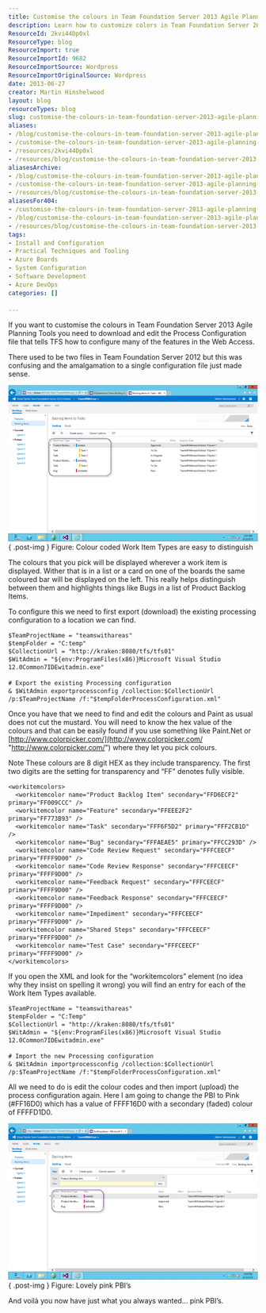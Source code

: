 ```yaml
---
title: Customise the colours in Team Foundation Server 2013 Agile Planning Tools
description: Learn how to customize colors in Team Foundation Server 2013 Agile Planning Tools for better visibility and organization of work items. Enhance your workflow now!
ResourceId: 2kvi44Dp0xl
ResourceType: blog
ResourceImport: true
ResourceImportId: 9682
ResourceImportSource: Wordpress
ResourceImportOriginalSource: Wordpress
date: 2013-06-27
creator: Martin Hinshelwood
layout: blog
resourceTypes: blog
slug: customise-the-colours-in-team-foundation-server-2013-agile-planning-tools
aliases:
- /blog/customise-the-colours-in-team-foundation-server-2013-agile-planning-tools
- /customise-the-colours-in-team-foundation-server-2013-agile-planning-tools
- /resources/2kvi44Dp0xl
- /resources/blog/customise-the-colours-in-team-foundation-server-2013-agile-planning-tools
aliasesArchive:
- /blog/customise-the-colours-in-team-foundation-server-2013-agile-planning-tools
- /customise-the-colours-in-team-foundation-server-2013-agile-planning-tools
- /resources/blog/customise-the-colours-in-team-foundation-server-2013-agile-planning-tools
aliasesFor404:
- /customise-the-colours-in-team-foundation-server-2013-agile-planning-tools
- /blog/customise-the-colours-in-team-foundation-server-2013-agile-planning-tools
- /resources/blog/customise-the-colours-in-team-foundation-server-2013-agile-planning-tools
tags:
- Install and Configuration
- Practical Techniques and Tooling
- Azure Boards
- System Configuration
- Software Development
- Azure DevOps
categories: []

---
```

If you want to customise the colours in Team Foundation Server 2013 Agile Planning Tools you need to download and edit the Process Configuration file that tells TFS how to configure many of the features in the Web Access.

There used to be two files in Team Foundation Server 2012 but this was confusing and the amalgamation to a single configuration file just made sense.

[![image47](images/image47_thumb-1-1.png "image47")](http://nkdagility.com/files/2013/06/image471.png)  
{ .post-img }
Figure: Colour coded Work Item Types are easy to distinguish

The colours that you pick will be displayed wherever a work item is displayed. Wither that is in a list or a card on one of the boards the same coloured bar will be displayed on the left. This really helps distinguish between them and highlights things like Bugs in a list of Product Backlog Items.

To configure this we need to first export (download) the existing processing configuration to a location we can find.

```
$TeamProjectName = "teamswithareas"
$tempFolder = "C:temp"
$CollectionUrl = "http://kraken:8080/tfs/tfs01"
$WitAdmin = "${env:ProgramFiles(x86)}Microsoft Visual Studio 12.0Common7IDEwitadmin.exe"

# Export the existing Processing configuration
& $WitAdmin exportprocessconfig /collection:$CollectionUrl /p:$TeamProjectName /f:"$tempFolderProcessConfiguration.xml"
```

Once you have that we need to find and edit the colours and Paint as usual does not cut the mustard. You will need to know the hex value of the colours and that can be easily found if you use something like Paint.Net or [http://www.colorpicker.com/](http://www.colorpicker.com/ "http://www.colorpicker.com/") where they let you pick colours.

Note These colours are 8 digit HEX as they include transparency. The first two digits are the setting for transparency and “FF” denotes fully visible.

```
<workitemcolors>
  <workitemcolor name="Product Backlog Item" secondary="FFD6ECF2" primary="FF009CCC" />
  <workitemcolor name="Feature" secondary="FFEEE2F2" primary="FF773B93" />
  <workitemcolor name="Task" secondary="FFF6F5D2" primary="FFF2CB1D" />
  <workitemcolor name="Bug" secondary="FFFAEAE5" primary="FFCC293D" />
  <workitemcolor name="Code Review Request" secondary="FFFCEECF" primary="FFFF9D00" />
  <workitemcolor name="Code Review Response" secondary="FFFCEECF" primary="FFFF9D00" />
  <workitemcolor name="Feedback Request" secondary="FFFCEECF" primary="FFFF9D00" />
  <workitemcolor name="Feedback Response" secondary="FFFCEECF" primary="FFFF9D00" />
  <workitemcolor name="Impediment" secondary="FFFCEECF" primary="FFFF9D00" />
  <workitemcolor name="Shared Steps" secondary="FFFCEECF" primary="FFFF9D00" />
  <workitemcolor name="Test Case" secondary="FFFCEECF" primary="FFFF9D00" />
</workitemcolors>
```

If you open the XML and look for the “workitemcolors” element (no idea why they insist on spelling it wrong) you will find an entry for each of the Work Item Types available.

```
$TeamProjectName = "teamswithareas"
$tempFolder = "C:Temp"
$CollectionUrl = "http://kraken:8080/tfs/tfs01"
$WitAdmin = "${env:ProgramFiles(x86)}Microsoft Visual Studio 12.0Common7IDEwitadmin.exe"

# Import the new Processing configuration
& $WitAdmin importprocessconfig /collection:$CollectionUrl /p:$TeamProjectName /f:"$tempFolderProcessConfiguration.xml"
```

All we need to do is edit the colour codes and then import (upload) the process configuration again. Here I am going to change the PBI to Pink (#FF16D0) which has a value of FFFF16D0 with a secondary (faded) colour of FFFFD1D0.

![image](images/image64-2-2.png "image")  
{ .post-img }
Figure: Lovely pink PBI’s

And voilà you now have just what you always wanted… pink PBI’s.
